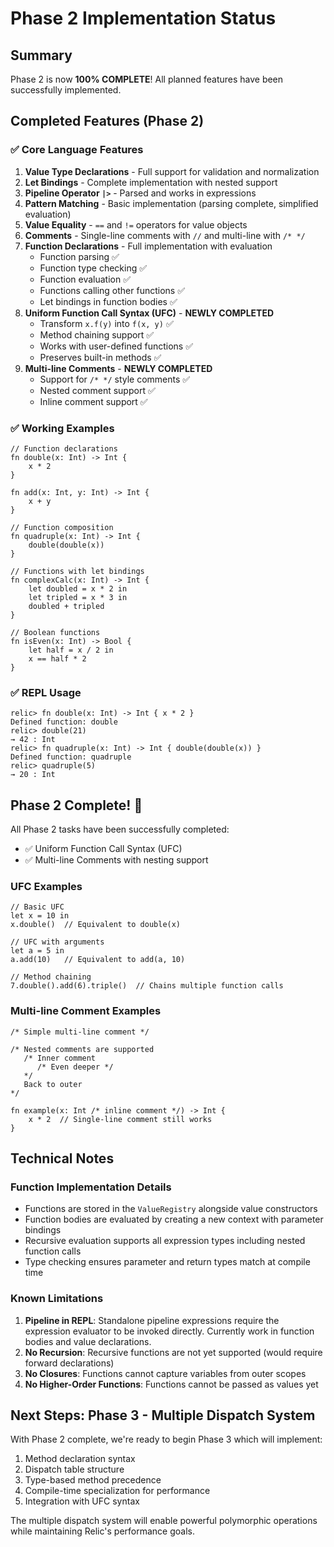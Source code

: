 # Phase 2 Implementation Status

## Summary
Phase 2 is now **100% COMPLETE**! All planned features have been successfully implemented.

## Completed Features (Phase 2)

### ✅ Core Language Features
1. **Value Type Declarations** - Full support for validation and normalization
2. **Let Bindings** - Complete implementation with nested support
3. **Pipeline Operator `|>`** - Parsed and works in expressions
4. **Pattern Matching** - Basic implementation (parsing complete, simplified evaluation)
5. **Value Equality** - `==` and `!=` operators for value objects
6. **Comments** - Single-line comments with `//` and multi-line with `/* */`
7. **Function Declarations** - Full implementation with evaluation
   - Function parsing ✅
   - Function type checking ✅
   - Function evaluation ✅
   - Functions calling other functions ✅
   - Let bindings in function bodies ✅
8. **Uniform Function Call Syntax (UFC)** - **NEWLY COMPLETED**
   - Transform `x.f(y)` into `f(x, y)` ✅
   - Method chaining support ✅
   - Works with user-defined functions ✅
   - Preserves built-in methods ✅
9. **Multi-line Comments** - **NEWLY COMPLETED**
   - Support for `/* */` style comments ✅
   - Nested comment support ✅
   - Inline comment support ✅

### ✅ Working Examples
```relic
// Function declarations
fn double(x: Int) -> Int {
    x * 2
}

fn add(x: Int, y: Int) -> Int {
    x + y
}

// Function composition
fn quadruple(x: Int) -> Int {
    double(double(x))
}

// Functions with let bindings
fn complexCalc(x: Int) -> Int {
    let doubled = x * 2 in
    let tripled = x * 3 in
    doubled + tripled
}

// Boolean functions
fn isEven(x: Int) -> Bool {
    let half = x / 2 in
    x == half * 2
}
```

### ✅ REPL Usage
```
relic> fn double(x: Int) -> Int { x * 2 }
Defined function: double
relic> double(21)
→ 42 : Int
relic> fn quadruple(x: Int) -> Int { double(double(x)) }
Defined function: quadruple
relic> quadruple(5)
→ 20 : Int
```

## Phase 2 Complete! 🎉

All Phase 2 tasks have been successfully completed:
- ✅ Uniform Function Call Syntax (UFC) 
- ✅ Multi-line Comments with nesting support

### UFC Examples
```relic
// Basic UFC
let x = 10 in
x.double()  // Equivalent to double(x)

// UFC with arguments
let a = 5 in
a.add(10)   // Equivalent to add(a, 10)

// Method chaining
7.double().add(6).triple()  // Chains multiple function calls
```

### Multi-line Comment Examples
```relic
/* Simple multi-line comment */

/* Nested comments are supported
   /* Inner comment
      /* Even deeper */
   */
   Back to outer
*/

fn example(x: Int /* inline comment */) -> Int {
    x * 2  // Single-line comment still works
}
```

## Technical Notes

### Function Implementation Details
- Functions are stored in the `ValueRegistry` alongside value constructors
- Function bodies are evaluated by creating a new context with parameter bindings
- Recursive evaluation supports all expression types including nested function calls
- Type checking ensures parameter and return types match at compile time

### Known Limitations
1. **Pipeline in REPL**: Standalone pipeline expressions require the expression evaluator to be invoked directly. Currently work in function bodies and value declarations.
2. **No Recursion**: Recursive functions are not yet supported (would require forward declarations)
3. **No Closures**: Functions cannot capture variables from outer scopes
4. **No Higher-Order Functions**: Functions cannot be passed as values yet

## Next Steps: Phase 3 - Multiple Dispatch System

With Phase 2 complete, we're ready to begin Phase 3 which will implement:
1. Method declaration syntax
2. Dispatch table structure
3. Type-based method precedence
4. Compile-time specialization for performance
5. Integration with UFC syntax

The multiple dispatch system will enable powerful polymorphic operations while maintaining Relic's performance goals.